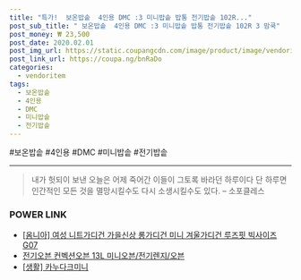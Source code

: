 ```yaml
--- 
title: "특가!  보온밥솥  4인용 DMC :3 미니밥솥 밥통 전기밥솥 102R..." 
post_sub_title: " 보온밥솥  4인용 DMC :3 미니밥솥 밥통 전기밥솥 102R 3 맘쿡" 
post_money: ₩ 23,500 
post_date: 2020.02.01 
post_img_url: https://static.coupangcdn.com/image/product/image/vendoritem/2017/09/20/3099330288/9ced0f7f-7bdf-4f15-94b4-2992b22f6e05.jpg 
post_link_url: https://coupa.ng/bnRaDo 
categories: 
  - vendoritem 
tags: 
  - 보온밥솥 
  - 4인용 
  - DMC 
  - 미니밥솥 
  - 전기밥솥 
--- 
```

  #보온밥솥 #4인용 #DMC #미니밥솥 #전기밥솥 
<hr> 

> 내가 헛되이 보낸 오늘은 어제 죽어간 이들이 그토록 바라던 하루이다 단 하루면 인간적인 모든 것을 멸망시킬수도 다시 소생시킬수도 있다. – 소포클레스 


### POWER LINK

* <a href="https://blog.naver.com/fasyy4321/221780458497" target="_blank">[옴니아] 여성 니트가디건 가을신상 롱가디건 미니 겨울가디건 루즈핏 빅사이즈G07</a>
* <a href="https://blog.naver.com/fasyy4321/221784242150" target="_blank">전기오븐 컨벡션오븐 13L 미니오븐/전기렌지/오븐</a>
* <a href="https://blog.naver.com/sakai111/221783024479" target="_blank"> [생활] 카누다크미니 </a>
